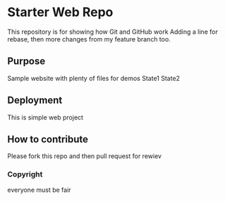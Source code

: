 # Starter Web Repo

This repository is for showing how Git and GitHub work
Adding a line for rebase, then more changes from my feature branch too.
## Purpose

Sample website with plenty of files for demos
State1
State2

## Deployment
This is simple web project
## How to contribute
Please fork this repo and then pull request for rewiev

### Copyright
everyone must be fair
